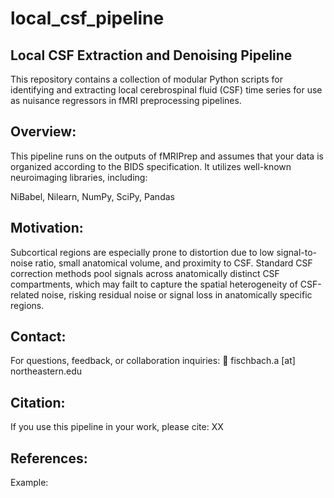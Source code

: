 # local_csf_pipeline

Local CSF Extraction and Denoising Pipeline
-------------------------------------------
This repository contains a collection of modular Python scripts for identifying and extracting local cerebrospinal fluid (CSF) time series for use as nuisance regressors in fMRI preprocessing pipelines.

Overview:
---------
This pipeline runs on the outputs of fMRIPrep and assumes that your data is organized according to the BIDS specification. It utilizes well-known neuroimaging libraries, including:

NiBabel, Nilearn, NumPy, SciPy, Pandas

Motivation:
-----------
Subcortical regions are especially prone to distortion due to low signal-to-noise ratio, small anatomical volume, and proximity to CSF. Standard CSF correction methods pool signals across anatomically distinct CSF compartments, which may failt to capture the spatial heterogeneity of CSF-related noise, risking residual noise or signal loss in anatomically specific regions.

Contact:
--------
For questions, feedback, or collaboration inquiries:
📧 fischbach.a [at] northeastern.edu

Citation:
---------
If you use this pipeline in your work, please cite: XX

References:
-----------

Example: